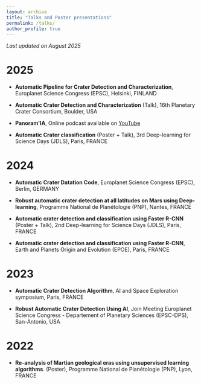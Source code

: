```yaml
---
layout: archive
title: "Talks and Poster presentations"
permalink: /talks/
author_profile: true
---
```


*Last updated on August 2025*

# 2025

* **Automatic Pipeline for Crater Detection and Characterization**, Europlanet Science Congress (EPSC), Helsinki, FINLAND
  
* **Automatic Crater Detection and Characterization** (Talk), 16th Planetary Crater Consortium, Boulder, USA

* **Panoram'IA**, Online podcast available on [YouTube](https://www.youtube.com/live/HzWf7cm9W3s?feature=shared&t=1386)

* **Automatic Crater classification** (Poster + Talk), 3rd Deep-learning for Science Days (JDLS), Paris, FRANCE

# 2024

* **Automatic Crater Datation Code**, Europlanet Science Congress (EPSC), Berlin, GERMANY
  
* **Robust automatic crater detection at all latitudes on Mars using Deep-learning**, Programme National de Planétologie (PNP), Nantes, FRANCE
  
* **Automatic crater detection and classification using Faster R-CNN** (Poster + Talk), 2nd Deep-learning for Science Days (JDLS), Paris, FRANCE
  
* **Automatic crater detection and classification using Faster R-CNN**, Earth and Planets Origin and Evolution (EPOE), Paris, FRANCE

# 2023

* **Automatic Crater Detection Algorithm**, AI and Space Exploration symposium, Paris, FRANCE 

* **Robust Automatic Crater Detection Using AI**, Join Meeting Europlanet Science Congress - Departement of Planetary Sciences (EPSC-DPS), San-Antonio, USA

# 2022

* **Re-analysis of Martian geological eras using unsupervised learning algorithms**. (Poster), Programme National de Planétologie (PNP), Lyon, FRANCE 
